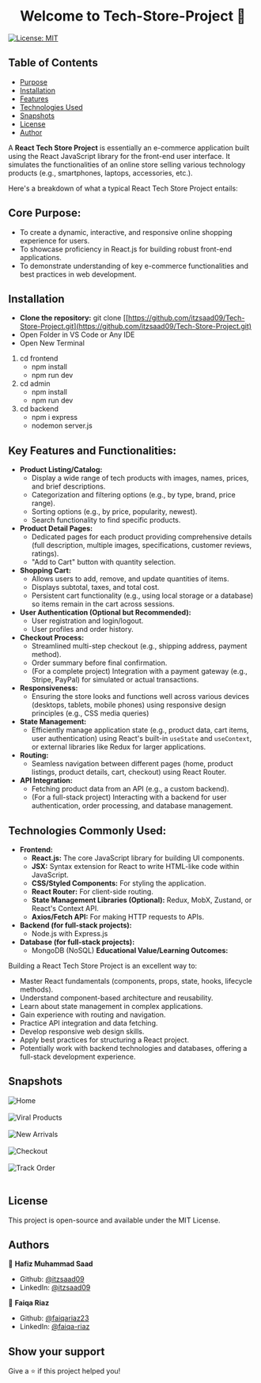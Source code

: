 <h1 align="center">Welcome to Tech-Store-Project 👋</h1>
<p>
  <a href="LISCENSE.md" target="_blank">
    <img alt="License: MIT" src="https://img.shields.io/badge/License-MIT-yellow.svg" />
  </a>
</p>

## Table of Contents
- [Purpose](#core-purpose)
- [Installation](#installation)
- [Features](#key-features-and-functionalities)
- [Technologies Used](#technologies-commonly-used)
- [Snapshots](#snapshots)
- [License](#license)
- [Author](#authors)

A **React Tech Store Project** is essentially an e-commerce application built using the React JavaScript library for the front-end user interface. It simulates the functionalities of an online store selling various technology products (e.g., smartphones, laptops, accessories, etc.).

Here's a breakdown of what a typical React Tech Store Project entails:

## **Core Purpose:**

* To create a dynamic, interactive, and responsive online shopping experience for users.
* To showcase proficiency in React.js for building robust front-end applications.
* To demonstrate understanding of key e-commerce functionalities and best practices in web development.

## **Installation**
* **Clone the repository:**
   git clone [[https://github.com/itzsaad09/Tech-Store-Project.git](https://github.com/itzsaad09/Tech-Store-Project.git)<br/>
*  Open Folder in VS Code or Any IDE
*  Open New Terminal
  
1. cd frontend
    - npm install
    - npm run dev
2. cd admin
   - npm install
   - npm run dev
3. cd backend
   - npm i express
   - nodemon server.js

## **Key Features and Functionalities:**

* **Product Listing/Catalog:**
    * Display a wide range of tech products with images, names, prices, and brief descriptions.
    * Categorization and filtering options (e.g., by type, brand, price range).
    * Sorting options (e.g., by price, popularity, newest).
    * Search functionality to find specific products.
* **Product Detail Pages:**
    * Dedicated pages for each product providing comprehensive details (full description, multiple images, specifications, customer reviews, ratings).
    * "Add to Cart" button with quantity selection.
* **Shopping Cart:**
    * Allows users to add, remove, and update quantities of items.
    * Displays subtotal, taxes, and total cost.
    * Persistent cart functionality (e.g., using local storage or a database) so items remain in the cart across sessions.
* **User Authentication (Optional but Recommended):**
    * User registration and login/logout.
    * User profiles and order history.
* **Checkout Process:**
    * Streamlined multi-step checkout (e.g., shipping address, payment method).
    * Order summary before final confirmation.
    * (For a complete project) Integration with a payment gateway (e.g., Stripe, PayPal) for simulated or actual transactions.
* **Responsiveness:**
    * Ensuring the store looks and functions well across various devices (desktops, tablets, mobile phones) using responsive design principles (e.g., CSS media queries)
* **State Management:**
    * Efficiently manage application state (e.g., product data, cart items, user authentication) using React's built-in `useState` and `useContext`, or external libraries like Redux for larger applications.
* **Routing:**
    * Seamless navigation between different pages (home, product listings, product details, cart, checkout) using React Router.
* **API Integration:**
    * Fetching product data from an API (e.g., a custom backend).
    * (For a full-stack project) Interacting with a backend for user authentication, order processing, and database management.

## **Technologies Commonly Used:**

* **Frontend:**
    * **React.js:** The core JavaScript library for building UI components.
    * **JSX:** Syntax extension for React to write HTML-like code within JavaScript.
    * **CSS/Styled Components:** For styling the application.
    * **React Router:** For client-side routing.
    * **State Management Libraries (Optional):** Redux, MobX, Zustand, or React's Context API.
    * **Axios/Fetch API:** For making HTTP requests to APIs.
* **Backend (for full-stack projects):**
    * Node.js with Express.js
* **Database (for full-stack projects):**
    * MongoDB (NoSQL)
**Educational Value/Learning Outcomes:**

Building a React Tech Store Project is an excellent way to:

* Master React fundamentals (components, props, state, hooks, lifecycle methods).
* Understand component-based architecture and reusability.
* Learn about state management in complex applications.
* Gain experience with routing and navigation.
* Practice API integration and data fetching.
* Develop responsive web design skills.
* Apply best practices for structuring a React project.
* Potentially work with backend technologies and databases, offering a full-stack development experience.

## Snapshots
![Home](https://github.com/itzsaad09/Tech-Store-Project/blob/e6441f866536055e1d35ab3d0d5190773b60a3b6/Macbook-Air-localhost.png)<br/><br/>
![Viral Products](https://github.com/itzsaad09/Tech-Store-Project/blob/e6441f866536055e1d35ab3d0d5190773b60a3b6/Macbook-Air-localhost%20(1).png)<br/><br/>
![New Arrivals](https://github.com/itzsaad09/Tech-Store-Project/blob/e6441f866536055e1d35ab3d0d5190773b60a3b6/Macbook-Air-localhost%20(2).png)<br/><br/>
![Checkout](https://github.com/itzsaad09/Tech-Store-Project/blob/e6441f866536055e1d35ab3d0d5190773b60a3b6/Macbook-Air-localhost%20(4).png)<br/><br/>
![Track Order](https://github.com/itzsaad09/Tech-Store-Project/blob/e6441f866536055e1d35ab3d0d5190773b60a3b6/Macbook-Air-localhost%20(5).png)<br/><br/>

## License
This project is open-source and available under the MIT License.

## Authors

👤 **Hafiz Muhammad Saad**

* Github: [@itzsaad09](https://github.com/itzsaad09)
* LinkedIn: [@itzsaad09](https://linkedin.com/in/itzsaad09)


👤 **Faiqa Riaz**

* Github: [@faiqariaz23](https://github.com/faiqariaz23)
* LinkedIn: [@faiqa-riaz](https://www.linkedin.com/in/faiqa-riaz-9a9717300/)


## Show your support

Give a ⭐️ if this project helped you!